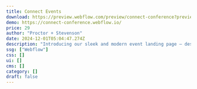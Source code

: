 ```yaml
---
title: Connect Events
download: https://preview.webflow.com/preview/connect-conference?preview=8129fab17e0a65628af24d2855b15e6d
demo: https://connect-conference.webflow.io/
price: 29
author: "Proctor + Stevenson"
date: 2024-12-01T05:04:47.274Z
description: "Introducing our sleek and modern event landing page – designed for easy content and image updates. Perfect for promoting your next big event with a clean, professional look to elevate your online presence effortlessly!"
ssg: ["Webflow"]
css: []
ui: []
cms: []
category: []
draft: false
---
```

